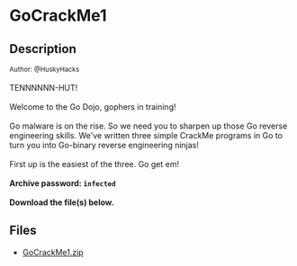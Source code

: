 # GoCrackMe1

## Description

<small>Author: @HuskyHacks</small><br><br>TENNNNNN-HUT! 
<br><br> Welcome to the Go Dojo, gophers in training! 
<br><br> Go malware is on the rise. So we need you to sharpen up those Go reverse engineering skills. We've written three simple CrackMe programs in Go to turn you into Go-binary reverse engineering ninjas!
<br><br> First up is the easiest of the three. Go get em!
<br><br> <b>Archive password: <code>infected</code></b> <br><br> <b>Download the file(s) below.</b>


## Files

* [GoCrackMe1.zip](files/GoCrackMe1.zip)

